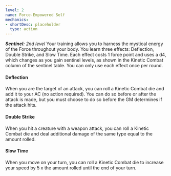 ```yaml
---
level: 2
name: Force-Empowered Self
mechanics:
- shortDesc: placeholder
  type: action
---
```

_**Sentinel:** 2nd level_
Your training allows you to harness the mystical energy of the Force throughout your body. You learn three effects: Deflection, Double Strike, and Slow Time. Each effect costs 1 force point and uses a d4, which changes as you gain sentinel levels, as shown in the Kinetic Combat column of the sentinel table. You can only use each effect once per round.
#### Deflection
When you are the target of an attack, you can roll a Kinetic Combat die and add it to your AC (no action required). You can do so before or after the attack is made, but you must choose to do so before the GM determines if the attack hits.
#### Double Strike
When you hit a creature with a weapon attack, you can roll a Kinetic Combat die and deal additional damage of the same type equal to the amount rolled.
#### Slow Time
When you move on your turn, you can roll a Kinetic Combat die to increase your speed by 5 x the amount rolled until the end of your turn.